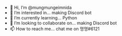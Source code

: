 - 👋 Hi, I’m @mungmungeimnida
- 👀 I’m interested in... making Discord bot 
- 🌱 I’m currently learning... Python
- 💞️ I’m looking to collaborate on... making Discord bot
- 📫 How to reach me... chat me on 멍멍#6121

<!---
mungmungeimnida/mungmungeimnida is a ✨ special ✨ repository because its `README.md` (this file) appears on your GitHub profile.
You can click the Preview link to take a look at your changes.
--->
